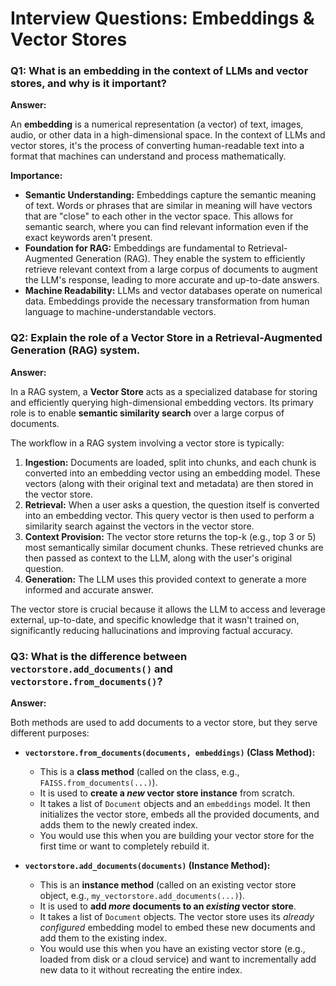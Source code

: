 # Interview Questions: Embeddings & Vector Stores

### Q1: What is an embedding in the context of LLMs and vector stores, and why is it important?

**Answer:**

An **embedding** is a numerical representation (a vector) of text, images, audio, or other data in a high-dimensional space. In the context of LLMs and vector stores, it's the process of converting human-readable text into a format that machines can understand and process mathematically.

**Importance:**
*   **Semantic Understanding:** Embeddings capture the semantic meaning of text. Words or phrases that are similar in meaning will have vectors that are "close" to each other in the vector space. This allows for semantic search, where you can find relevant information even if the exact keywords aren't present.
*   **Foundation for RAG:** Embeddings are fundamental to Retrieval-Augmented Generation (RAG). They enable the system to efficiently retrieve relevant context from a large corpus of documents to augment the LLM's response, leading to more accurate and up-to-date answers.
*   **Machine Readability:** LLMs and vector databases operate on numerical data. Embeddings provide the necessary transformation from human language to machine-understandable vectors.

### Q2: Explain the role of a Vector Store in a Retrieval-Augmented Generation (RAG) system.

**Answer:**

In a RAG system, a **Vector Store** acts as a specialized database for storing and efficiently querying high-dimensional embedding vectors. Its primary role is to enable **semantic similarity search** over a large corpus of documents.

The workflow in a RAG system involving a vector store is typically:
1.  **Ingestion:** Documents are loaded, split into chunks, and each chunk is converted into an embedding vector using an embedding model. These vectors (along with their original text and metadata) are then stored in the vector store.
2.  **Retrieval:** When a user asks a question, the question itself is converted into an embedding vector. This query vector is then used to perform a similarity search against the vectors in the vector store.
3.  **Context Provision:** The vector store returns the top-k (e.g., top 3 or 5) most semantically similar document chunks. These retrieved chunks are then passed as context to the LLM, along with the user's original question.
4.  **Generation:** The LLM uses this provided context to generate a more informed and accurate answer.

The vector store is crucial because it allows the LLM to access and leverage external, up-to-date, and specific knowledge that it wasn't trained on, significantly reducing hallucinations and improving factual accuracy.

### Q3: What is the difference between `vectorstore.add_documents()` and `vectorstore.from_documents()`?

**Answer:**

Both methods are used to add documents to a vector store, but they serve different purposes:

*   **`vectorstore.from_documents(documents, embeddings)` (Class Method):**
    *   This is a **class method** (called on the class, e.g., `FAISS.from_documents(...)`).
    *   It is used to **create a *new* vector store instance** from scratch.
    *   It takes a list of `Document` objects and an `embeddings` model. It then initializes the vector store, embeds all the provided documents, and adds them to the newly created index.
    *   You would use this when you are building your vector store for the first time or want to completely rebuild it.

*   **`vectorstore.add_documents(documents)` (Instance Method):**
    *   This is an **instance method** (called on an existing vector store object, e.g., `my_vectorstore.add_documents(...)`).
    *   It is used to **add *more* documents to an *existing* vector store**.
    *   It takes a list of `Document` objects. The vector store uses its *already configured* embedding model to embed these new documents and add them to the existing index.
    *   You would use this when you have an existing vector store (e.g., loaded from disk or a cloud service) and want to incrementally add new data to it without recreating the entire index.
